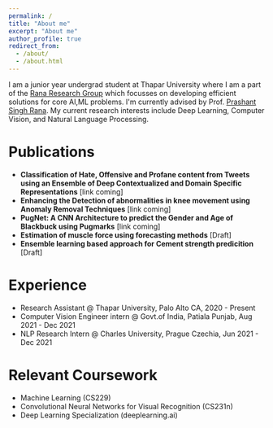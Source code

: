 ```yaml
---
permalink: /
title: "About me"
excerpt: "About me"
author_profile: true
redirect_from: 
  - /about/
  - /about.html
---
```


I am a junior year undergrad student at Thapar University where I am a part of the [Rana Research Group](https://groups.google.com/g/ranaresearchgroup) which focusses on developing efficient solutions for core AI,ML problems. I'm currently advised by Prof. [Prashant Singh Rana](https://www.psrana.com/). My current research interests include Deep Learning, Computer Vision, and Natural Language Processing.


Publications
=====
- **Classification of Hate, Offensive and Profane content from Tweets using an Ensemble of Deep Contextualized and Domain Specific Representations** [link coming]
- **Enhancing the Detection of abnormalities in knee movement using Anomaly Removal Techniques** [link coming]
- **PugNet: A CNN Architecture to predict the Gender and Age of Blackbuck using Pugmarks** [link coming]
- **Estimation of muscle force using forecasting methods** [Draft]
- **Ensemble learning based approach for Cement strength predicition** [Draft]

Experience
======
- Research Assistant @ Thapar University, Palo Alto CA, 2020 - Present
- Computer Vision Engineer intern @ Govt.of India, Patiala Punjab, Aug 2021 - Dec 2021
- NLP Research Intern @ Charles University, Prague Czechia, Jun 2021 - Dec 2021

Relevant Coursework
=====
- Machine Learning (CS229)
- Convolutional Neural Networks for Visual Recognition (CS231n)
- Deep Learning Specialization (deeplearning.ai)
